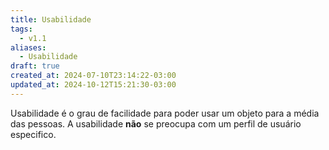 ```yaml
---
title: Usabilidade
tags:
  - v1.1
aliases:
  - Usabilidade
draft: true
created_at: 2024-07-10T23:14:22-03:00
updated_at: 2024-10-12T15:21:30-03:00
---
```


Usabilidade é o grau de facilidade para poder usar um objeto para a média das pessoas. A usabilidade **não** se preocupa com um perfil de usuário especifico.
